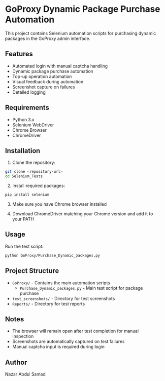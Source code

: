 # GoProxy Dynamic Package Purchase Automation

This project contains Selenium automation scripts for purchasing dynamic packages in the GoProxy admin interface.

## Features

- Automated login with manual captcha handling
- Dynamic package purchase automation
- Top-up operation automation
- Visual feedback during automation
- Screenshot capture on failures
- Detailed logging

## Requirements

- Python 3.x
- Selenium WebDriver
- Chrome Browser
- ChromeDriver

## Installation

1. Clone the repository:
```bash
git clone <repository-url>
cd Selenium_Tests
```

2. Install required packages:
```bash
pip install selenium
```

3. Make sure you have Chrome browser installed

4. Download ChromeDriver matching your Chrome version and add it to your PATH

## Usage

Run the test script:
```bash
python GoProxy/Purchase_Dynamic_packages.py
```

## Project Structure

- `GoProxy/` - Contains the main automation scripts
  - `Purchase_Dynamic_packages.py` - Main test script for package purchase
- `test_screenshots/` - Directory for test screenshots
- `Reports/` - Directory for test reports

## Notes

- The browser will remain open after test completion for manual inspection
- Screenshots are automatically captured on test failures
- Manual captcha input is required during login

## Author

Nazar Abdul Samad 